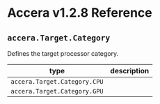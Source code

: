 [//]: # (Project: Accera)
[//]: # (Version: v1.2.8)

# Accera v1.2.8 Reference
## `accera.Target.Category`

Defines the target processor category.

type | description
--- | ---
`accera.Target.Category.CPU` |
`accera.Target.Category.GPU` |


<div style="page-break-after: always;"></div>
